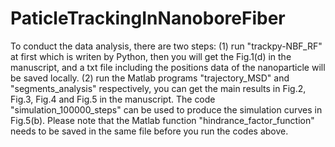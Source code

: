 # PaticleTrackingInNanoboreFiber
To conduct the data analysis, there are two steps:
(1) run "trackpy-NBF_RF" at first which is writen by Python, then you will get the Fig.1(d) in the manuscript,
    and a txt file including the positions data of the nanoparticle will be saved locally.
(2) run the Matlab programs "trajectory_MSD" and "segments_analysis" respectively, you can get the main results in Fig.2, Fig.3, Fig.4 and Fig.5 in the manuscript.
The code "simulation_100000_steps" can be used to produce the simulation curves in Fig.5(b).
Please note that the Matlab function "hindrance_factor_function" needs to be saved in the same file before you run the codes above. 
